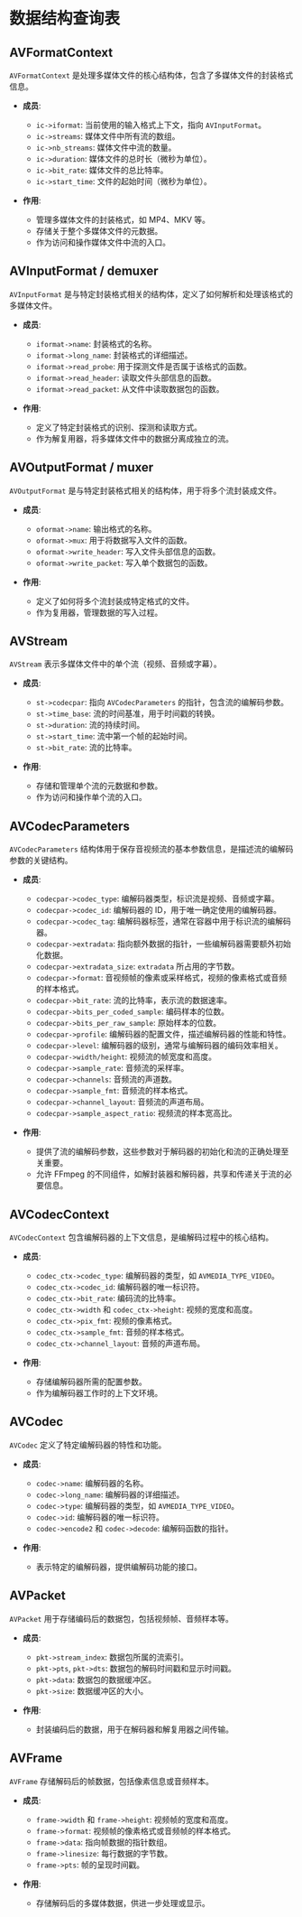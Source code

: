 # 数据结构查询表

## AVFormatContext
`AVFormatContext` 是处理多媒体文件的核心结构体，包含了多媒体文件的封装格式信息。

- **成员**:
  - `ic->iformat`: 当前使用的输入格式上下文，指向 `AVInputFormat`。
  - `ic->streams`: 媒体文件中所有流的数组。
  - `ic->nb_streams`: 媒体文件中流的数量。
  - `ic->duration`: 媒体文件的总时长（微秒为单位）。
  - `ic->bit_rate`: 媒体文件的总比特率。
  - `ic->start_time`: 文件的起始时间（微秒为单位）。

- **作用**:
  - 管理多媒体文件的封装格式，如 MP4、MKV 等。
  - 存储关于整个多媒体文件的元数据。
  - 作为访问和操作媒体文件中流的入口。

## AVInputFormat / demuxer
`AVInputFormat` 是与特定封装格式相关的结构体，定义了如何解析和处理该格式的多媒体文件。

- **成员**:
  - `iformat->name`: 封装格式的名称。
  - `iformat->long_name`: 封装格式的详细描述。
  - `iformat->read_probe`: 用于探测文件是否属于该格式的函数。
  - `iformat->read_header`: 读取文件头部信息的函数。
  - `iformat->read_packet`: 从文件中读取数据包的函数。

- **作用**:
  - 定义了特定封装格式的识别、探测和读取方式。
  - 作为解复用器，将多媒体文件中的数据分离成独立的流。

## AVOutputFormat / muxer
`AVOutputFormat` 是与特定封装格式相关的结构体，用于将多个流封装成文件。

- **成员**:
  - `oformat->name`: 输出格式的名称。
  - `oformat->mux`: 用于将数据写入文件的函数。
  - `oformat->write_header`: 写入文件头部信息的函数。
  - `oformat->write_packet`: 写入单个数据包的函数。

- **作用**:
  - 定义了如何将多个流封装成特定格式的文件。
  - 作为复用器，管理数据的写入过程。

## AVStream
`AVStream` 表示多媒体文件中的单个流（视频、音频或字幕）。

- **成员**:
  - `st->codecpar`: 指向 `AVCodecParameters` 的指针，包含流的编解码参数。
  - `st->time_base`: 流的时间基准，用于时间戳的转换。
  - `st->duration`: 流的持续时间。
  - `st->start_time`: 流中第一个帧的起始时间。
  - `st->bit_rate`: 流的比特率。

- **作用**:
  - 存储和管理单个流的元数据和参数。
  - 作为访问和操作单个流的入口。

## AVCodecParameters

`AVCodecParameters` 结构体用于保存音视频流的基本参数信息，是描述流的编解码参数的关键结构。

- **成员**:
  - `codecpar->codec_type`: 编解码器类型，标识流是视频、音频或字幕。
  - `codecpar->codec_id`: 编解码器的 ID，用于唯一确定使用的编解码器。
  - `codecpar->codec_tag`: 编解码器标签，通常在容器中用于标识流的编解码器。
  - `codecpar->extradata`: 指向额外数据的指针，一些编解码器需要额外初始化数据。
  - `codecpar->extradata_size`: `extradata` 所占用的字节数。
  - `codecpar->format`: 音视频帧的像素或采样格式，视频的像素格式或音频的样本格式。
  - `codecpar->bit_rate`: 流的比特率，表示流的数据速率。
  - `codecpar->bits_per_coded_sample`: 编码样本的位数。
  - `codecpar->bits_per_raw_sample`: 原始样本的位数。
  - `codecpar->profile`: 编解码器的配置文件，描述编解码器的性能和特性。
  - `codecpar->level`: 编解码器的级别，通常与编解码器的编码效率相关。
  - `codecpar->width/height`: 视频流的帧宽度和高度。
  - `codecpar->sample_rate`: 音频流的采样率。
  - `codecpar->channels`: 音频流的声道数。
  - `codecpar->sample_fmt`: 音频流的样本格式。
  - `codecpar->channel_layout`: 音频流的声道布局。
  - `codecpar->sample_aspect_ratio`: 视频流的样本宽高比。

- **作用**:
  - 提供了流的编解码参数，这些参数对于解码器的初始化和流的正确处理至关重要。
  - 允许 FFmpeg 的不同组件，如解封装器和解码器，共享和传递关于流的必要信息。

## AVCodecContext

`AVCodecContext` 包含编解码器的上下文信息，是编解码过程中的核心结构。

- **成员**:
  - `codec_ctx->codec_type`: 编解码器的类型，如 `AVMEDIA_TYPE_VIDEO`。
  - `codec_ctx->codec_id`: 编解码器的唯一标识符。
  - `codec_ctx->bit_rate`: 编码流的比特率。
  - `codec_ctx->width` 和 `codec_ctx->height`: 视频的宽度和高度。
  - `codec_ctx->pix_fmt`: 视频的像素格式。
  - `codec_ctx->sample_fmt`: 音频的样本格式。
  - `codec_ctx->channel_layout`: 音频的声道布局。

- **作用**:
  - 存储编解码器所需的配置参数。
  - 作为编解码器工作时的上下文环境。

## AVCodec
`AVCodec` 定义了特定编解码器的特性和功能。

- **成员**:
  - `codec->name`: 编解码器的名称。
  - `codec->long_name`: 编解码器的详细描述。
  - `codec->type`: 编解码器的类型，如 `AVMEDIA_TYPE_VIDEO`。
  - `codec->id`: 编解码器的唯一标识符。
  - `codec->encode2` 和 `codec->decode`: 编解码函数的指针。

- **作用**:
  - 表示特定的编解码器，提供编解码功能的接口。

## AVPacket
`AVPacket` 用于存储编码后的数据包，包括视频帧、音频样本等。

- **成员**:
  - `pkt->stream_index`: 数据包所属的流索引。
  - `pkt->pts`, `pkt->dts`: 数据包的解码时间戳和显示时间戳。
  - `pkt->data`: 数据包的数据缓冲区。
  - `pkt->size`: 数据缓冲区的大小。

- **作用**:
  - 封装编码后的数据，用于在解码器和解复用器之间传输。

## AVFrame
`AVFrame` 存储解码后的帧数据，包括像素信息或音频样本。

- **成员**:
  - `frame->width` 和 `frame->height`: 视频帧的宽度和高度。
  - `frame->format`: 视频帧的像素格式或音频帧的样本格式。
  - `frame->data`: 指向帧数据的指针数组。
  - `frame->linesize`: 每行数据的字节数。
  - `frame->pts`: 帧的呈现时间戳。

- **作用**:
  - 存储解码后的多媒体数据，供进一步处理或显示。
